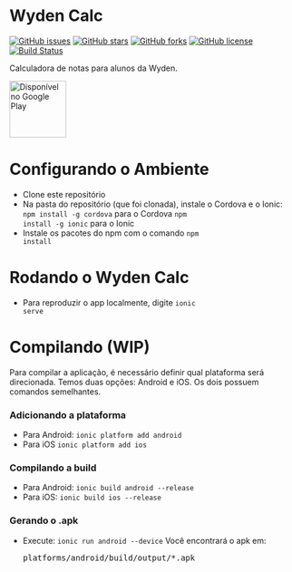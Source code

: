# Wyden Calc

[![GitHub issues](https://img.shields.io/github/issues/RodolfoSilva/WydenCalc.svg)](https://github.com/RodolfoSilva/WydenCalc/issues)
[![GitHub stars](https://img.shields.io/github/stars/RodolfoSilva/WydenCalc.svg)](https://github.com/RodolfoSilva/WydenCalc/stargazers)
[![GitHub forks](https://img.shields.io/github/forks/RodolfoSilva/WydenCalc.svg)](https://github.com/RodolfoSilva/WydenCalc/network)
[![GitHub license](https://img.shields.io/badge/license-MIT-blue.svg)](https://raw.githubusercontent.com/RodolfoSilva/WydenCalc/master/LICENSE)
[![Build Status](https://travis-ci.org/RodolfoSilva/WydenCalc.svg?branch=master)](https://travis-ci.org/RodolfoSilva/WydenCalc)

Calculadora de notas para alunos da Wyden.

[<img src="https://play.google.com/intl/en_us/badges/images/generic/pt-br_badge_web_generic.png" alt="Disponível no Google Play" height="100">](https://play.google.com/store/apps/details?id=com.rodolfosilva.WydenCalc) 

# Configurando o Ambiente

* Clone este repositório
* Na pasta do repositório (que foi clonada), instale o Cordova e o Ionic:
  <code>npm install -g cordova</code> para o Cordova
  <code>npm install -g ionic</code> para o Ionic
* Instale os pacotes do npm com o comando <code>npm install</code> 

# Rodando o Wyden Calc

* Para reproduzir o app localmente, digite <code>ionic serve</code>

# Compilando (WIP)
Para compilar a aplicação, é necessário definir qual plataforma será  direcionada. Temos duas opções: Android e iOS. Os dois possuem comandos semelhantes.

### Adicionando a plataforma
* Para Android: <code>ionic platform add android</code>
* Para iOS <code>ionic platform add ios</code>

### Compilando a build
* Para Android: <code>ionic build android --release</code>
* Para iOS: <code>ionic build ios --release</code>

### Gerando o .apk 
* Execute: <code>ionic run android --device</code>
Você encontrará o apk em: <pre>platforms/android/build/output/*.apk</pre>

